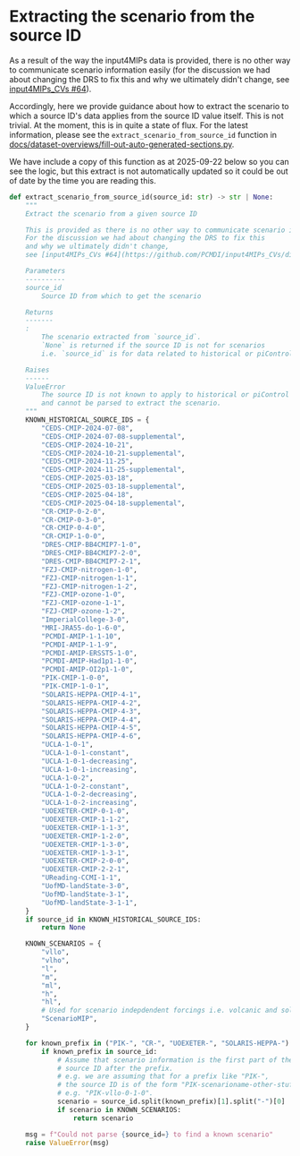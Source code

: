 # Extracting the scenario from the source ID

As a result of the way the input4MIPs data is provided,
there is no other way to communicate scenario information easily
(for the discussion we had about changing the DRS to fix this
and why we ultimately didn't change,
see [input4MIPs_CVs #64](https://github.com/PCMDI/input4MIPs_CVs/discussions/64)).

Accordingly, here we provide guidance about how to extract the scenario
to which a source ID's data applies from the source ID value itself.
This is not trivial.
At the moment, this is in quite a state of flux.
For the latest information, please see the
`extract_scenario_from_source_id` function
in [docs/dataset-overviews/fill-out-auto-generated-sections.py](https://github.com/PCMDI/input4MIPs_CVs/blob/main/docs/dataset-overviews/fill-out-auto-generated-sections.py).

We have include a copy of this function as at 2025-09-22 below
so you can see the logic,
but this extract is not automatically updated so it could be out of date
by the time you are reading this.


```python
def extract_scenario_from_source_id(source_id: str) -> str | None:
    """
    Extract the scenario from a given source ID

    This is provided as there is no other way to communicate scenario information.
    For the discussion we had about changing the DRS to fix this
    and why we ultimately didn't change,
    see [input4MIPs_CVs #64](https://github.com/PCMDI/input4MIPs_CVs/discussions/64)

    Parameters
    ----------
    source_id
        Source ID from which to get the scenario

    Returns
    -------
    :
        The scenario extracted from `source_id`.
        `None` is returned if the source ID is not for scenarios
        i.e. `source_id` is for data related to historical or piControl

    Raises
    ------
    ValueError
        The source ID is not known to apply to historical or piControl
        and cannot be parsed to extract the scenario.
    """
    KNOWN_HISTORICAL_SOURCE_IDS = {
        "CEDS-CMIP-2024-07-08",
        "CEDS-CMIP-2024-07-08-supplemental",
        "CEDS-CMIP-2024-10-21",
        "CEDS-CMIP-2024-10-21-supplemental",
        "CEDS-CMIP-2024-11-25",
        "CEDS-CMIP-2024-11-25-supplemental",
        "CEDS-CMIP-2025-03-18",
        "CEDS-CMIP-2025-03-18-supplemental",
        "CEDS-CMIP-2025-04-18",
        "CEDS-CMIP-2025-04-18-supplemental",
        "CR-CMIP-0-2-0",
        "CR-CMIP-0-3-0",
        "CR-CMIP-0-4-0",
        "CR-CMIP-1-0-0",
        "DRES-CMIP-BB4CMIP7-1-0",
        "DRES-CMIP-BB4CMIP7-2-0",
        "DRES-CMIP-BB4CMIP7-2-1",
        "FZJ-CMIP-nitrogen-1-0",
        "FZJ-CMIP-nitrogen-1-1",
        "FZJ-CMIP-nitrogen-1-2",
        "FZJ-CMIP-ozone-1-0",
        "FZJ-CMIP-ozone-1-1",
        "FZJ-CMIP-ozone-1-2",
        "ImperialCollege-3-0",
        "MRI-JRA55-do-1-6-0",
        "PCMDI-AMIP-1-1-10",
        "PCMDI-AMIP-1-1-9",
        "PCMDI-AMIP-ERSST5-1-0",
        "PCMDI-AMIP-Had1p1-1-0",
        "PCMDI-AMIP-OI2p1-1-0",
        "PIK-CMIP-1-0-0",
        "PIK-CMIP-1-0-1",
        "SOLARIS-HEPPA-CMIP-4-1",
        "SOLARIS-HEPPA-CMIP-4-2",
        "SOLARIS-HEPPA-CMIP-4-3",
        "SOLARIS-HEPPA-CMIP-4-4",
        "SOLARIS-HEPPA-CMIP-4-5",
        "SOLARIS-HEPPA-CMIP-4-6",
        "UCLA-1-0-1",
        "UCLA-1-0-1-constant",
        "UCLA-1-0-1-decreasing",
        "UCLA-1-0-1-increasing",
        "UCLA-1-0-2",
        "UCLA-1-0-2-constant",
        "UCLA-1-0-2-decreasing",
        "UCLA-1-0-2-increasing",
        "UOEXETER-CMIP-0-1-0",
        "UOEXETER-CMIP-1-1-2",
        "UOEXETER-CMIP-1-1-3",
        "UOEXETER-CMIP-1-2-0",
        "UOEXETER-CMIP-1-3-0",
        "UOEXETER-CMIP-1-3-1",
        "UOEXETER-CMIP-2-0-0",
        "UOEXETER-CMIP-2-2-1",
        "UReading-CCMI-1-1",
        "UofMD-landState-3-0",
        "UofMD-landState-3-1",
        "UofMD-landState-3-1-1",
    }
    if source_id in KNOWN_HISTORICAL_SOURCE_IDS:
        return None

    KNOWN_SCENARIOS = {
        "vllo",
        "vlho",
        "l",
        "m",
        "ml",
        "h",
        "hl",
        # Used for scenario indepdendent forcings i.e. volcanic and solar
        "ScenarioMIP",
    }

    for known_prefix in ("PIK-", "CR-", "UOEXETER-", "SOLARIS-HEPPA-"):
        if known_prefix in source_id:
            # Assume that scenario information is the first part of the hyphen-separated
            # source ID after the prefix.
            # e.g. we are assuming that for a prefix like "PIK-",
            # the source ID is of the form "PIK-scenarioname-other-stuff"
            # e.g. "PIK-vllo-0-1-0".
            scenario = source_id.split(known_prefix)[1].split("-")[0]
            if scenario in KNOWN_SCENARIOS:
                return scenario

    msg = f"Could not parse {source_id=} to find a known scenario"
    raise ValueError(msg)
```
